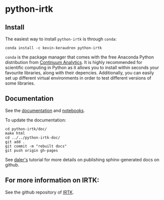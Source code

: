 python-irtk
===========

Install
-------

The easiest way to install `python-irtk` is through `conda`:

    conda install -c kevin-keraudren python-irtk
    
`conda` is the package manager that comes with the free Anaconda Python distribution from [Continuum Analytics](http://continuum.io/downloads). It is highly recommended for scientific computing in Python as it allows you to install within seconds your favourite libraries, along with their depencies. Additionally, you can easily set up different virtual environments in order to test different versions of some libraries.

Documentation
-------------

See the [documentation](http://biomedia.github.io/python-irtk/)
and [notebooks](http://nbviewer.ipython.org/github/BioMedIA/python-irtk/tree/master/doc/notebooks/).

To update the documentation:

    cd python-irtk/doc/
    make html
    cd ../../python-irtk-doc/
    git add .
    git commit -m "rebuilt docs"
    git push origin gh-pages

See [daler's](http://daler.github.io/sphinxdoc-test/includeme.html) tutorial for
more details on publishing sphinx-generated docs on github.

For more information on IRTK:
-----------------------------

See the github repository of [IRTK](https://github.com/BioMedIA/IRTK).

